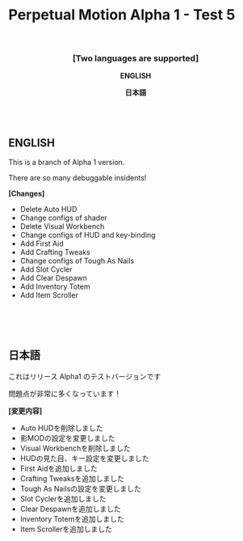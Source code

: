 # Perpetual Motion Alpha 1 - Test 5

<br>

### <p style="text-align: center;"><strong>[Two languages are supported]</strong></p><p style="text-align: center;">

<p style="text-align: center;"><span><strong>ENGLISH</strong></span></p>

<p style="text-align: center;"><strong>日本語</strong></span></p>

<br>
<br>

## **ENGLISH**

This is a branch of Alpha 1 version.

There are so many debuggable insidents!

**[Changes]**
- Delete Auto HUD
- Change configs of shader
- Delete Visual Workbench
- Change configs of HUD and key-binding
- Add First Aid
- Add Crafting Tweaks
- Change configs of Tough As Nails
- Add Slot Cycler
- Add Clear Despawn
- Add Inventory Totem
- Add Item Scroller

<br>
<br>
<br>

## **日本語**

これはリリース Alpha1 のテストバージョンです

問題点が非常に多くなっています！

**[変更内容]**
- Auto HUDを削除しました
- 影MODの設定を変更しました
- Visual Workbenchを削除しました
- HUDの見た目、キー設定を変更しました
- First Aidを追加しました
- Crafting Tweaksを追加しました
- Tough As Nailsの設定を変更しました
- Slot Cyclerを追加しました
- Clear Despawnを追加しました
- Inventory Totemを追加しました
- Item Scrollerを追加しました
